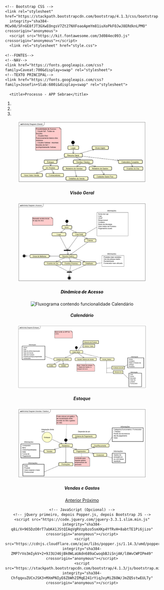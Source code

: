 <html lang="pt-br">
  <head>
    <!-- Meta tags Obrigatórias -->
    <meta charset="utf-8">
    <meta name="viewport" content="width=device-width, initial-scale=1, shrink-to-fit=no">

    <!-- Bootstrap CSS -->
    <link rel="stylesheet" href="https://stackpath.bootstrapcdn.com/bootstrap/4.1.3/css/bootstrap.min.css" 
      integrity="sha384-MCw98/SFnGE8fJT3GXwEOngsV7Zt27NXFoaoApmYm81iuXoPkFOJwJ8ERdknLPMO" crossorigin="anonymous">
      <script src="https://kit.fontawesome.com/3d084ec093.js" crossorigin="anonymous"></script>
      <link rel="stylesheet" href="style.css">

    <!--FONTES-->
    <!--NAV-->
    <link href="https://fonts.googleapis.com/css?family=Caveat:700&display=swap" rel="stylesheet">
    <!--TEXTO PRINCIPAL-->
    <link href="https://fonts.googleapis.com/css?family=Josefin+Slab:600i&display=swap" rel="stylesheet">
    
      <title>Processo - APP Sebrae</title>
  </head>
  
  <body>
      <header>
          <!--CAROUSEL-->
        <main>
            <div id="carouselExampleIndicators" class="carousel slide" data-ride="carousel">
            <ol class="carousel-indicators">
              <li data-target="#carouselExampleIndicators" data-slide-to="0" class="active"></li>
              <li data-target="#carouselExampleIndicators" data-slide-to="1"></li>
              <li data-target="#carouselExampleIndicators" data-slide-to="2"></li>
            </ol>
            <figure class="carousel-inner">
              <div class="carousel-item active">
                <img class="d-block w-100 imagem-carrossel" src="src/assets/Activity Diagram (Geral).png" alt="Fluxograma contendo a visão geral do app.">
                <div class="carousel-caption d-none d-md-block">
                  <h5>Visão Geral</h5>
                  <p></p>
                </div>
              </div>
              <div class="carousel-item">
                <img class="d-block w-100 imagem-carrossel" src="src/assets/Activity Diagram ( Acesso).png" alt="Fluxograma contendo dinâmica de acesso.">
                <div class="carousel-caption d-none d-md-block">
                  <h5 style="color: black;"> Dinâmica de Acesso </h5>
                </div>
              </div>
              <div class="carousel-item">
                <img class="d-block w-100 imagem-carrossel" src="src/assets/Activity Diagram (Calendário).png" alt="Fluxograma contendo funcionalidade Calendário">
                <div class="carousel-caption d-none d-md-block">
                  <h5>Calendário </h5>
                </div>
              </div>
              <div class="carousel-item">
                <img class="d-block w-100 imagem-carrossel" src="src/assets/Activity Diagram (Estoque).png" alt="Fluxograma contendo funcionalidade Estoque">
                <div class="carousel-caption d-none d-md-block">
                  <h5>Estoque </h5>
                </div>
              </div>
              <div class="carousel-item">
                <img class="d-block w-100 imagem-carrossel" src="src/assets/Activity Diagram (Vendas _ Gastos).png" alt="Fluxograma contendo funcionalidade Vendas e Gastos">
                <div class="carousel-caption d-none d-md-block">
                  <h5>Vendas e Gastos </h5>
                </div>
              </div>
            </figure>
            <a class="carousel-control-prev" href="#carouselExampleIndicators" role="button" data-slide="prev">
              <span class="carousel-control-prev-icon" aria-hidden="true"></span>
              <span class="sr-only">Anterior</span>
            </a>
            <a class="carousel-control-next" href="#carouselExampleIndicators" role="button" data-slide="next">
              <span class="carousel-control-next-icon" aria-hidden="true"></span>
              <span class="sr-only">Próximo</span>
            </a>
          </div>
         </main>

    <!-- JavaScript (Opcional) -->
    <!-- jQuery primeiro, depois Popper.js, depois Bootstrap JS -->
    <script src="https://code.jquery.com/jquery-3.3.1.slim.min.js" integrity="sha384-q8i/X+965DzO0rT7abK41JStQIAqVgRVzpbzo5smXKp4YfRvH+8abtTE1Pi6jizo" crossorigin="anonymous"></script>
    <script src="https://cdnjs.cloudflare.com/ajax/libs/popper.js/1.14.3/umd/popper.min.js" integrity="sha384-ZMP7rVo3mIykV+2+9J3UJ46jBk0WLaUAdn689aCwoqbBJiSnjAK/l8WvCWPIPm49" crossorigin="anonymous"></script>
    <script src="https://stackpath.bootstrapcdn.com/bootstrap/4.1.3/js/bootstrap.min.js" integrity="sha384-ChfqqxuZUCnJSK3+MXmPNIyE6ZbWh2IMqE241rYiqJxyMiZ6OW/JmZQ5stwEULTy" crossorigin="anonymous"></script>
  </body>
</html>
